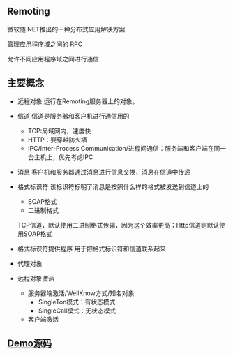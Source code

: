 ## Remoting

微软随.NET推出的一种分布式应用解决方案

管理应用程序域之间的 RPC

允许不同应用程序域之间进行通信

## 主要概念

*  远程对象
    运行在Remoting服务器上的对象。

* 信道
    信道是服务器和客户机进行通信用的  

    * TCP:局域网内，速度快
    * HTTP：要穿越防火墙
    * IPC/Inter-Process Communication/进程间通信：服务端和客户端在同一台主机上，优先考虑IPC

* 消息
    客户机和服务器通过消息进行信息交换，消息在信道中传递

* 格式标识符
    该标识符标明了消息是按照什么样的格式被发送到信道上的
    * SOAP格式
    * 二进制格式

    TCP信道，默认使用二进制格式传输，因为这个效率更高；Http信道则默认使用SOAP格式

* 格式标识符提供程序
用于把格式标识符和信道联系起来

* 代理对象

* 远程对象激活

    * 服务器端激活/WellKnow方式/知名对象
        * SingleTon模式：有状态模式
        * SingleCall模式：无状态模式
    * 客户端激活

## [Demo源码](https://github.com/thomerson/Demo/tree/main/Dotnet/DotnetRemoting)
 

